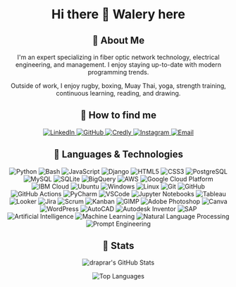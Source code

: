 # <h1 align="center"> Hi there 👋 Walery here</div>
<div align="center">
    <h2>🚀 About Me</h2>
    <p>I'm an expert specializing in fiber optic network technology, electrical engineering, and management. I enjoy staying up-to-date with modern programming trends.
    <p>Outside of work, I enjoy rugby, boxing, Muay Thai, yoga, strength training, continuous learning, reading, and drawing.</p>
</div>
<div align="center">
    <h2>📧 How to find me</h2>
    <a href="https://www.linkedin.com/in/micha%C5%82-walerowicz/">
        <img src="https://img.shields.io/badge/LinkedIn-0077B5?style=for-the-badge&logo=linkedin&logoColor=white" alt="LinkedIn"/>
    </a>
    <a href="https://github.com/draprar">
        <img src="https://img.shields.io/badge/GitHub-181717?style=for-the-badge&logo=github&logoColor=white" alt="GitHub"/>
    </a>
    <a href="https://credly.com/users/michal-walerowicz">
            <img src="https://img.shields.io/badge/Credly-FF6F00?style=for-the-badge&logo=credly&logoColor=white" alt="Credly"/>
        </a>
    <a href="https://www.instagram.com/jedzien/">
        <img src="https://img.shields.io/badge/Instagram-E4405F?style=for-the-badge&logo=instagram&logoColor=white" alt="Instagram"/>
    </a>
    <a href="mailto:waleron@gmail.com">
        <img src="https://img.shields.io/badge/Email-D14836?style=for-the-badge&logo=gmail&logoColor=white" alt="Email"/>
    </a>
</div>

<div align="center">
    <h2>🤯 Languages & Technologies</h2>
    <img src="https://img.shields.io/badge/Python-3776AB?style=for-the-badge&logo=python&logoColor=white" alt="Python" />
    <img src="https://img.shields.io/badge/Bash-4EAA25?style=for-the-badge&logo=gnu-bash&logoColor=white" alt="Bash" />
    <img src="https://img.shields.io/badge/JavaScript-F7DF1E?style=for-the-badge&logo=javascript&logoColor=black" alt="JavaScript" />
    <img src="https://img.shields.io/badge/Django-092E20?style=for-the-badge&logo=django&logoColor=white" alt="Django" />
    <img src="https://img.shields.io/badge/HTML5-E34F26?style=for-the-badge&logo=html5&logoColor=white" alt="HTML5" />
    <img src="https://img.shields.io/badge/CSS3-1572B6?style=for-the-badge&logo=css3&logoColor=white" alt="CSS3" />
    <img src="https://img.shields.io/badge/PostgreSQL-316192?style=for-the-badge&logo=postgresql&logoColor=white" alt="PostgreSQL" />
    <img src="https://img.shields.io/badge/MySQL-4479A1?style=for-the-badge&logo=mysql&logoColor=white" alt="MySQL" />
    <img src="https://img.shields.io/badge/SQLite-003B57?style=for-the-badge&logo=sqlite&logoColor=white" alt="SQLite" />
    <img src="https://img.shields.io/badge/BigQuery-4285F4?style=for-the-badge&logo=google-cloud&logoColor=white" alt="BigQuery" />
    <img src="https://img.shields.io/badge/AWS-232F3E?style=for-the-badge&logo=amazon-aws&logoColor=white" alt="AWS" />
    <img src="https://img.shields.io/badge/GCP-4285F4?style=for-the-badge&logo=google-cloud&logoColor=white" alt="Google Cloud Platform" />
    <img src="https://img.shields.io/badge/IBM_Cloud-1261FE?style=for-the-badge&logo=ibm-cloud&logoColor=white" alt="IBM Cloud" />
    <img src="https://img.shields.io/badge/Ubuntu-E95420?style=for-the-badge&logo=ubuntu&logoColor=white" alt="Ubuntu" />
    <img src="https://img.shields.io/badge/Windows-0078D6?style=for-the-badge&logo=windows&logoColor=white" alt="Windows" />
    <img src="https://img.shields.io/badge/Linux-FCC624?style=for-the-badge&logo=linux&logoColor=black" alt="Linux" />
    <img src="https://img.shields.io/badge/Git-F05032?style=for-the-badge&logo=git&logoColor=white" alt="Git" />
    <img src="https://img.shields.io/badge/GitHub-181717?style=for-the-badge&logo=github&logoColor=white" alt="GitHub" />
    <img src="https://img.shields.io/badge/GitHub_Actions-2088FF?style=for-the-badge&logo=github-actions&logoColor=white" alt="GitHub Actions" />
    <img src="https://img.shields.io/badge/PyCharm-000000?style=for-the-badge&logo=pycharm&logoColor=white" alt="PyCharm" />
    <img src="https://img.shields.io/badge/VSCode-007ACC?style=for-the-badge&logo=visual-studio-code&logoColor=white" alt="VSCode" />
    <img src="https://img.shields.io/badge/Jupyter_Notebooks-F37626?style=for-the-badge&logo=jupyter&logoColor=white" alt="Jupyter Notebooks" />
    <img src="https://img.shields.io/badge/Tableau-E97627?style=for-the-badge&logo=tableau&logoColor=white" alt="Tableau" />
    <img src="https://img.shields.io/badge/Looker-4285F4?style=for-the-badge&logo=looker&logoColor=white" alt="Looker" />
    <img src="https://img.shields.io/badge/Jira-0052CC?style=for-the-badge&logo=jira&logoColor=white" alt="Jira" />
    <img src="https://img.shields.io/badge/Scrum-6DB33F?style=for-the-badge&logo=scrum&logoColor=white" alt="Scrum" />
    <img src="https://img.shields.io/badge/Kanban-00A7E1?style=for-the-badge" alt="Kanban" />
    <img src="https://img.shields.io/badge/GIMP-5C5543?style=for-the-badge&logo=gimp&logoColor=white" alt="GIMP" />
    <img src="https://img.shields.io/badge/Adobe_Photoshop-31A8FF?style=for-the-badge&logo=adobe-photoshop&logoColor=white" alt="Adobe Photoshop" />
    <img src="https://img.shields.io/badge/Canva-00C4CC?style=for-the-badge&logo=canva&logoColor=white" alt="Canva" />
    <img src="https://img.shields.io/badge/WordPress-21759B?style=for-the-badge&logo=wordpress&logoColor=white" alt="WordPress" /> 
    <img src="https://img.shields.io/badge/AutoCAD-0696D7?style=for-the-badge&logo=autodesk&logoColor=white" alt="AutoCAD" /> 
    <img src="https://img.shields.io/badge/Autodesk_Inventor-0696D7?style=for-the-badge&logo=autodesk&logoColor=white" alt="Autodesk Inventor" /> 
    <img src="https://img.shields.io/badge/SAP-0FAAFF?style=for-the-badge&logo=sap&logoColor=white" alt="SAP" />
    <img src="https://img.shields.io/badge/Artificial_Intelligence-FF6600?style=for-the-badge&logo=ai&logoColor=white" alt="Artificial Intelligence" /> 
    <img src="https://img.shields.io/badge/Machine_Learning-FFB6C1?style=for-the-badge&logo=machine-learning&logoColor=black" alt="Machine Learning" /> 
    <img src="https://img.shields.io/badge/Natural_Language_Processing-FFA500?style=for-the-badge&logo=nlp&logoColor=white" alt="Natural Language Processing" /> 
    <img src="https://img.shields.io/badge/Prompt_Engineering-FF6347?style=for-the-badge&logo=prompt&logoColor=white" alt="Prompt Engineering" />
</div>



<div align="center">
    <h2>📄 Stats</h2>
    <p><img src="https://github-profile-summary-cards.vercel.app/api/cards/profile-details?username=draprar&theme=github_dark" alt="draprar's GitHub Stats"/></p>
    <p><img src="https://github-readme-stats.vercel.app/api/top-langs/?username=draprar&layout=compact&theme=dark" alt="Top Languages" /></p>
</div>
